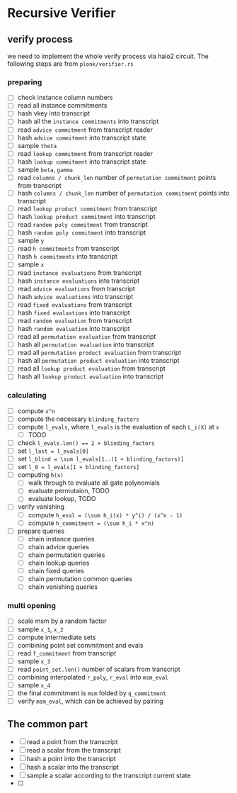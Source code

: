 # Recursive Verifier

## verify process

we need to implement the whole verify process via halo2 circuit. The following steps are from `plonk/verifier.rs`

### preparing

- [ ] check instance column numbers
- [ ] read all instance commitments
- [ ] hash vkey into transcript
- [ ] hash all the `instance commitments` into transcript
- [ ] read `advice commitment` from transcript reader 
- [ ] hash `advice commitment` into transcript state
- [ ] sample `theta`
- [ ] read `lookup commitment` from transcript reader
- [ ] hash `lookup commitment` into transcript state
- [ ] sample `beta`, `gamma`
- [ ] read `columns / chunk_len` number of `permutation commitment` points from transcript
- [ ] hash `columns / chunk_len` number of `permutation commitment` points into transcript
- [ ] read `lookup product commitment` from transcript
- [ ] hash `lookup product commitment` into transcript
- [ ] read `random poly commitment` from transcript
- [ ] hash `random poly commitment` into transcript
- [ ] sample `y`
- [ ] read `h commitments` from transcript
- [ ] hash `h commitments` into transcript
- [ ] sample `x`
- [ ] read `instance evaluations` from transcript
- [ ] hash `instance evaluations` into transcript
- [ ] read `advice evaluations` from transcript
- [ ] hash `advice evaluations` into transcript
- [ ] read `fixed evaluations` from transcript
- [ ] hash `fixed evaluations` into transcript
- [ ] read `random evaluation` from transcript
- [ ] hash `random evaluation` into transcript
- [ ] read all `permutation evaluation` from transcript
- [ ] hash all `permutation evaluation` into transcript
- [ ] read all `permutation product evaluation` from transcript
- [ ] hash all `permutation product evaluation` into transcript
- [ ] read all `lookup product evaluation` from transcript
- [ ] hash all `lookup product evaluation` into transcript

### calculating

- [ ] compute `x^n`
- [ ] compute the necessary `blinding_factors`
- [ ] compute `l_evals`, where `l_evals` is the evaluation of each `L_i(X)` at `x`
	- [ ] TODO
- [ ] check `l_evals.len() == 2 + blinding_factors`
- [ ] set `l_last = l_evals[0]`
- [ ] set `l_blind = \sum l_evals[1..(1 + blinding_factors)]`
- [ ] set `l_0 = l_evals[1 + blinding_factors]`
- [ ] computing `h(x)`
	- [ ] walk through to evaluate all gate polynomials
	- [ ] evaluate permutaion, TODO
	- [ ] evaluate lookup, TODO
- [ ] verify vanishing
	- [ ] compute `h_eval = (\sum h_i(x) * y^i) / (x^n - 1)`
	- [ ] compute `h_commitment = (\sum h_i * x^n)`
- [ ] prepare queries 
	- [ ] chain instance queries
	- [ ] chain advice queries
	- [ ] chain permutation queries
	- [ ] chain lookup queries
	- [ ] chain fixed queries
	- [ ] chain permutation common queries
	- [ ] chain vanishing queries

### multi opening

- [ ] scale msm by a random factor
- [ ] sample `x_1`, `x_2`
- [ ] compute intermediate sets
- [ ] combining point set commitment and evals
- [ ] read `f_commitment` from transcript
- [ ] sample `x_3`
- [ ] read `point_set.len()` number of scalars from transcript
- [ ] combining interpolated `r_poly`, `r_eval` into `msm_eval`
- [ ] sample `x_4`
- [ ] the final commitment is `msm` folded by `q_commitment`
- [ ] verify `msm_eval`, which can be achieved by pairing

## The common part

- [ ] read a point from the transcript
- [ ] read a scalar from the transcript
- [ ] hash a point into the transcript
- [ ] hash a scalar into the transcript
- [ ] sample a scalar according to the transcript current state
- [ ] 
